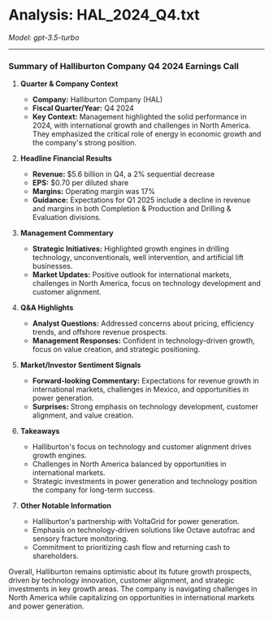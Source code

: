 # Analysis: HAL_2024_Q4.txt

*Model: gpt-3.5-turbo*

---

### Summary of Halliburton Company Q4 2024 Earnings Call

1. **Quarter & Company Context**
   - **Company:** Halliburton Company (HAL)
   - **Fiscal Quarter/Year:** Q4 2024
   - **Key Context:** Management highlighted the solid performance in 2024, with international growth and challenges in North America. They emphasized the critical role of energy in economic growth and the company's strong position.

2. **Headline Financial Results**
   - **Revenue:** $5.6 billion in Q4, a 2% sequential decrease
   - **EPS:** $0.70 per diluted share
   - **Margins:** Operating margin was 17%
   - **Guidance:** Expectations for Q1 2025 include a decline in revenue and margins in both Completion & Production and Drilling & Evaluation divisions.

3. **Management Commentary**
   - **Strategic Initiatives:** Highlighted growth engines in drilling technology, unconventionals, well intervention, and artificial lift businesses.
   - **Market Updates:** Positive outlook for international markets, challenges in North America, focus on technology development and customer alignment.

4. **Q&A Highlights**
   - **Analyst Questions:** Addressed concerns about pricing, efficiency trends, and offshore revenue prospects.
   - **Management Responses:** Confident in technology-driven growth, focus on value creation, and strategic positioning.

5. **Market/Investor Sentiment Signals**
   - **Forward-looking Commentary:** Expectations for revenue growth in international markets, challenges in Mexico, and opportunities in power generation.
   - **Surprises:** Strong emphasis on technology development, customer alignment, and value creation.

6. **Takeaways**
   - Halliburton's focus on technology and customer alignment drives growth engines.
   - Challenges in North America balanced by opportunities in international markets.
   - Strategic investments in power generation and technology position the company for long-term success.

7. **Other Notable Information**
   - Halliburton's partnership with VoltaGrid for power generation.
   - Emphasis on technology-driven solutions like Octave autofrac and sensory fracture monitoring.
   - Commitment to prioritizing cash flow and returning cash to shareholders.

Overall, Halliburton remains optimistic about its future growth prospects, driven by technology innovation, customer alignment, and strategic investments in key growth areas. The company is navigating challenges in North America while capitalizing on opportunities in international markets and power generation.